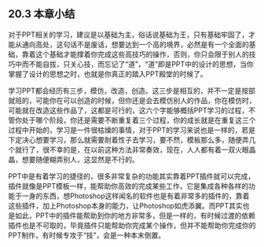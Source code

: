 ## **20.3**  **本章小结**

对于PPT相关的学习，建议是以基础为主，俗话说基础为王，只有基础牢固了，才能从通向高处，这句话不是废话，想要达到一个高的境界，必然是有一个全面的基础，靠着这个基础才能撑着你完成这些高技巧的操作，否则，你只会限于别人的技巧中而不能自拔，只关心技，而忘记了“道”，“道”即是PPT中的设计的思想，当你掌握了设计的思想之时，也就是你真正的踏入PPT殿堂的时候了。

学习PPT都会经历有三步，模仿，改造，创造。这三步是相互的，并不一定是按部就班的，可能你在可以创造的时候，但你还是会去模仿别人的作品，你在模仿时，可能就在改造这些作品了，这都是可行的，这六个字能够概括PPT学习的过程，不管你处于哪个阶段，你还是需要不断重复着三个过程，你的成长就是在重复这三个过程中开始的，学习是一件很枯燥的事情，对于PPT的学习来说也是一样的，若是下定决心想要学习，那么就需要耐着性子去学习，要不然，模板那么多，随便弄几个就行了，很不幸的是，在以前这种方法非常奏效，现在，人人都有着一双火眼晶晶，想要随便糊弄别人，这显然是不行的。

PPT中是有着学习的捷径的，很多非常复杂的功能其实靠着PPT插件就可以完成，插件就像是PPT模板一样，能帮助你高效的完成某些工作，它是集成各种各样的功能于一身的东西，想Photoshop这样闻名的软件也是有着非常多的插件的，靠着这些插件，加上Photoshop本身的能力，让Photoshop如虎添翼。而PPT其实也是如此，PPT中的插件能帮助到你的地方非常多，但是一样的，有时候过渡的依赖插件也是不可取的，毕竟插件只能帮助你完成某个操作，但并不能帮助你完成你的PPT制作，有时候专攻于“技”，会是一种本末倒置。


